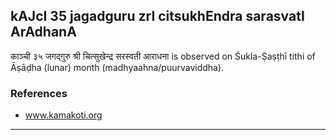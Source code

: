 ## kAJcI 35 jagadguru zrI citsukhEndra sarasvatI ArAdhanA
काञ्ची ३५ जगद्गुरु श्री चित्सुखेन्द्र सरस्वती आराधना is observed on Śukla-Ṣaṣṭhī tithi of Āṣāḍha (lunar) month (madhyaahna/puurvaviddha).


### References
* www.kamakoti.org


---
